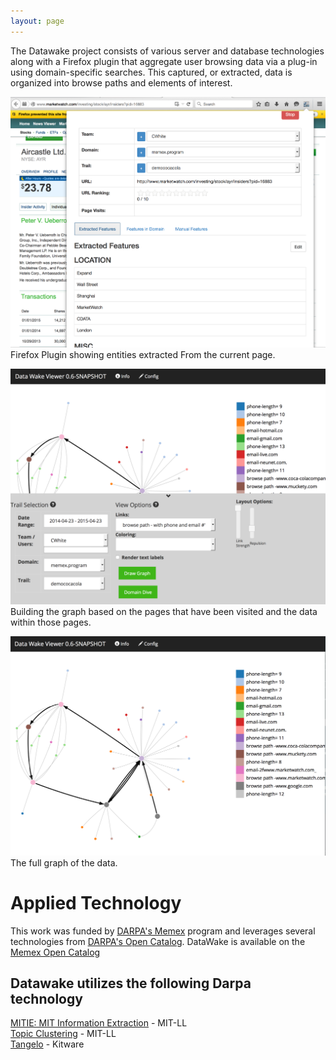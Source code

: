 ```yaml
---
layout: page
---
```


The Datawake project consists of various server and database
technologies along with a Firefox plugin that aggregate user browsing data via a plug-in using
domain-specific searches. This captured, or extracted, data is organized
into browse paths and elements of interest.  


![Firefox Plugin](img/firefoxPlugin.png)  
Firefox Plugin showing entities extracted From the current page.  


![Build Forensic Graph](img/buildGraph.png)  
Building the graph based on the pages that have been visited and the data within
those pages.  


![Forensic View](img/forensic.png)
The full graph of the data.  


# Applied Technology  
This work was funded by [DARPA's
Memex](http://www.darpa.mil/Our_Work/I2O/Programs/Memex.aspx) program
and leverages several technologies from [DARPA's Open
Catalog](http://www.darpa.mil/opencatalog/).  DataWake is available on the [Memex Open Catalog](http://www.darpa.mil/opencatalog/MEMEX.html)  

## Datawake utilizes the following Darpa technology
[MITIE: MIT Information Extraction](https://github.com/mitll/MITIE) - MIT-LL  
[Topic Clustering](https://github.com/mitll/topic-clustering) - MIT-LL  
[Tangelo](http://tangelo.kitware.com) - Kitware  
